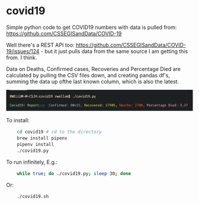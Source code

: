 # covid19

Simple python code to get COVID19 numbers with data is pulled from:
<https://github.com/CSSEGISandData/COVID-19>

Well there's a REST API too:
<https://github.com/CSSEGISandData/COVID-19/issues/124> - but it just pulls
data from the same source I am getting this from. I think.

Data on Deaths, Confirmed cases, Recoveries and Percentage Died are calculated
by pulling the CSV files down, and creating pandas df's, summing the data up
ofthe last known column, which is also the latest.

![Output looks like](./output_colored.png)

To install:

```bash
    cd covid19 # cd to the directory
    brew install pipenv
    pipenv install
    ./covid19.py
```

To run infinitely, E.g.:

```bash
    while true; do ./covid19.py; sleep 30; done
```

Or:

```bash
    ./covid19.sh
```
